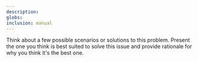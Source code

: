 ```yaml
---
description: 
globs: 
inclusion: manual
---
```

Think about a few possible scenarios or solutions to this problem. Present the one you think is best suited to solve this issue and provide rationale for why you think it's the best one.
